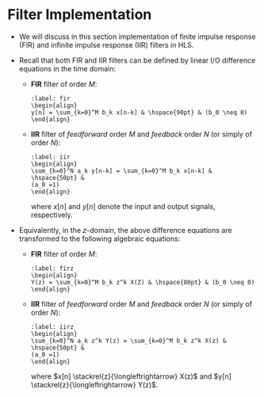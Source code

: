 # Filter Implementation

* We will discuss in this section implementation of finite impulse
  response (FIR) and infinite impulse response (IIR) filters in HLS.

* Recall that both FIR and IIR filters can be defined by linear
  I/O difference equations in the time domain:
  - **FIR** filter of order $M$:
    ```{math}
    :label: fir
    \begin{align} 
    y[n] = \sum_{k=0}^M b_k x[n-k] & \hspace{90pt} & (b_0 \neq 0) 
    \end{align}
    ```
  - **IIR** filter of *feedforward* order $M$ and *feedback* order $N$
    (or simply of order $N$):
    ```{math}
    :label: iir
    \begin{align} 
    \sum_{k=0}^N a_k y[n-k] = \sum_{k=0}^M b_k x[n-k] & \hspace{50pt} &
    (a_0 =1) 
    \end{align}
    ```
    where $x[n]$ and $y[n]$ denote the input and output signals,
    respectively.

* Equivalently, in the $z$-domain, the above difference equations are
  transformed to the following algebraic equations:
  - **FIR** filter of order $M$:
    ```{math}
    :label: firz
    \begin{align} 
    Y(z) = \sum_{k=0}^M b_k z^k X(Z) & \hspace{80pt} & (b_0 \neq 0) 
    \end{align}
    ```
  - **IIR** filter of *feedforward* order $M$ and *feedback* order $N$
    (or simply of order $N$):
    ```{math}
    :label: iirz
    \begin{align} 
    \sum_{k=0}^N a_k z^k Y(z) = \sum_{k=0}^M b_k z^k X(z) & \hspace{50pt} &
    (a_0 =1) 
    \end{align}
    ```
    where $x[n] \stackrel{z}{\longleftrightarrow} X(z)$ and $y[n]
    \stackrel{z}{\longleftrightarrow} Y(z)$.
